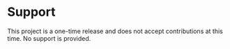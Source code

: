 # Support

This project is a one-time release and does not accept contributions at this time. No support is provided.
